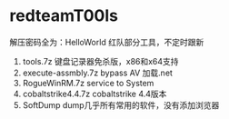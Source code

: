 # redteamT00ls
解压密码全为：HelloWorld
红队部分工具，不定时跟新

1. tools.7z 键盘记录器免杀版，x86和x64支持
2. execute-assmbly.7z bypass AV 加载.net
3. RogueWinRM.7z service to System
4. cobaltstrike4.4.7z cobaltstrike 4.4版本
5. SoftDump dump几乎所有常用的软件，没有添加浏览器
